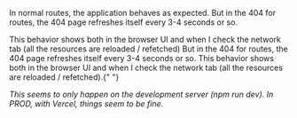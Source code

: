 In normal routes, the application behaves as expected. But in the 404 for routes, the 404 page refreshes itself every 3-4 seconds or so.

This behavior shows both in the browser UI and when I check the network tab
(all the resources are reloaded / refetched) But in the 404 for routes, the 404 page refreshes itself every 3-4 seconds or so. This behavior shows both in the browser UI and when I check the network tab (all the resources are reloaded / refetched).{" "}

_This seems to only happen on the development server (npm run dev). In PROD, with Vercel, things seem to be fine._
